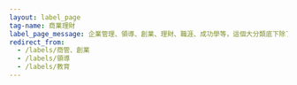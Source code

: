 ```yaml
---
layout: label_page
tag-name: 商業理財
label_page_message: 企業管理、領導、創業、理財、職涯、成功學等，這個大分類底下除了生產力以外的話題。生產力較高相關會在獨立的 tag → <a href="/labels/productivity">#productivity</a>
redirect_from:
  - /labels/商管、創業
  - /labels/領導
  - /labels/教育
---
```

